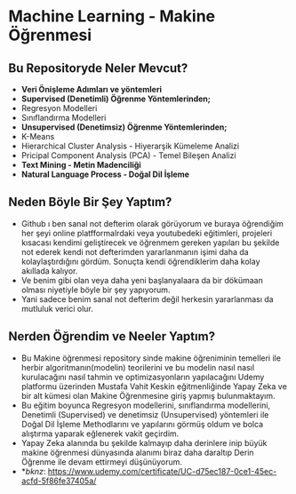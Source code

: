 # Machine Learning - Makine Öğrenmesi 

## Bu Repositoryde Neler Mevcut?
- **Veri Önişleme Adımları ve yöntemleri**
- **Supervised (Denetimli) Öğrenme Yöntemlerinden;**
- Regresyon Modelleri
- Sınıflandırma Modelleri
- **Unsupervised (Denetimsiz) Öğrenme Yöntemlerinden;**
- K-Means
- Hierarchical Cluster Analysis - Hiyerarşik Kümeleme Analizi
- Pricipal Component Analysis (PCA) - Temel Bileşen Analizi
- **Text Mining - Metin Madenciliği**
- **Natural Language Process - Doğal Dil İşleme**


## Neden Böyle Bir Şey Yaptım?
- Github ı ben sanal not defterim olarak görüyorum ve buraya öğrendiğim her şeyi online platfformalrdaki veya youtubedeki eğitimleri, projeleri kısacası kendimi geliştirecek ve öğrenmem gereken yapıları bu şekilde not ederek kendi not defterimden yararlanmanın işimi daha da kolaylaştırdığını gördüm. Sonuçta kendi öğrendiklerim daha kolay akıllada kalıyor. 
- Ve benim gibi olan veya daha yeni başlanyalaara da bir dökümaan olması niyetiyle böyle bir şey yapıyorum. 
- Yani sadece benim sanal not defterim değil herkesin yararlanması da mutluluk verici olur.


## Nerden Öğrendim ve Neeler Yaptım?
- Bu Makine öğrenmesi repository sinde makine öğreniminin temelleri ile herbir algoritmanın(modelin) teorilerini ve bu modelin nasıl nasıl kurulacağını nasıl tahmin ve optimizasyonların yapılacağını Udemy platformu üzerinden Mustafa Vahit Keskin eğitmenliğinde Yapay Zeka ve bir alt kümesi olan Makine Öğrenmesine giriş yapmış bulunmaktayım. 
-  Bu eğitim boyunca Regresyon modellerini, sınıflandırma modellerini, Denetimli (Supervised) ve denetimsiz (Unsupervised)  yöntemleri ile Doğal Dil İşleme Methodlarını ve yapılarını görmüş oldum ve bolca alıştırma yaparak eğlenerek vakit geçirdim.
-  Yapay Zeka alanında bu şekilde kalmayıp daha derinlere inip büyük makine öğrenmesi dünyasında alanımı biraz daha daraltıp Derin Öğrenme ile devam ettirmeyi düşünüyorum.
-  **bknz*: https://www.udemy.com/certificate/UC-d75ec187-0ce1-45ec-acfd-5f86fe37405a/
